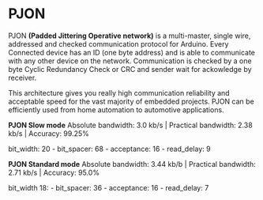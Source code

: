 PJON 
====

PJON **(Padded Jittering Operative network)** is a multi-master, single wire, addressed and checked communication protocol for Arduino. Every Connected device has an ID (one byte address) and is able to communicate with any other device on the network. 
Communication is checked by a one byte Cyclic Redundancy Check or CRC and sender wait for ackowledge by receiver.


This architecture gives you really high communication reliability and acceptable speed for the vast majority of embedded projects. PJON can be efficiently used from home automation to automotive applications.

**PJON Slow mode**
Absolute bandwidth: 3.0 kb/s | Practical bandwidth: 2.38 kb/s | Accuracy: 99.25%

bit_width: 20 - bit_spacer: 68 - acceptance: 16 - read_delay: 9

**PJON Standard mode**
Absolute bandwidth: 3.44 kb/b | Practical bandwidth: 2.71 kb/s | Accuracy: 95.0%

bit_width 18: - bit_spacer: 36 - acceptance: 16 - read_delay: 7
